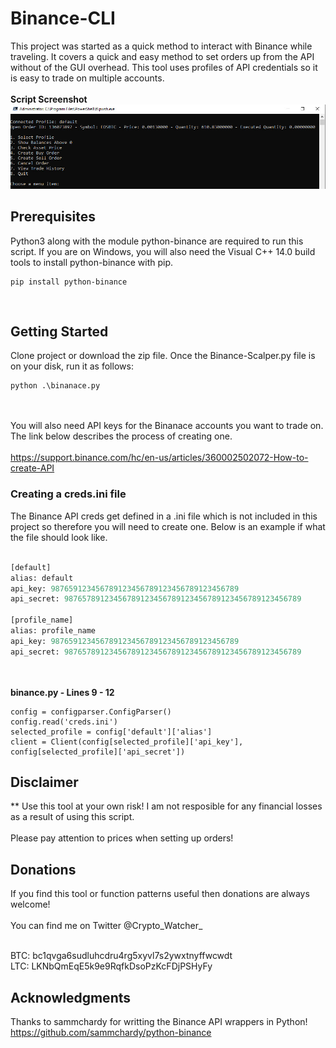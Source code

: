 # Binance-CLI
This project was started as a quick method to interact with Binance while traveling.  It covers a quick and easy method to set orders up from the API without of the GUI overhead.  This tool uses profiles of API credentials so it is easy to trade on multiple accounts.
<br><br>
**Script Screenshot**<br>
![](https://github.com/ataylor05/Binance-CLI/blob/master/files/Binance_CLI.jpg)


## Prerequisites
Python3 along with the module python-binance are required to run this script.  If you are on Windows, you will also need the Visual C++ 14.0 build tools to install python-binance with pip.
<br>
```
pip install python-binance
```
<br>


## Getting Started
Clone project or download the zip file.  Once the Binance-Scalper.py file is on your disk, run it as follows:<br>
```
python .\binanace.py
```
<br><br>
You will also need API keys for the Binanace accounts you want to trade on.  The link below describes the process of creating one.
<br><br>
https://support.binance.com/hc/en-us/articles/360002502072-How-to-create-API


### Creating a creds.ini file
The Binance API creds get defined in a .ini file which is not included in this project so therefore you will need to create one.  Below is an example if what the file should look like.
<br><br>
```python
[default]
alias: default
api_key: 987659123456789123456789123456789123456789
api_secret: 98765789123456789123456789123456789123456789123456789

[profile_name]
alias: profile_name
api_key: 987659123456789123456789123456789123456789
api_secret: 98765789123456789123456789123456789123456789123456789
```
<br><br>
**binance.py - Lines 9 - 12**
```
config = configparser.ConfigParser()
config.read('creds.ini')
selected_profile = config['default']['alias']
client = Client(config[selected_profile]['api_key'], config[selected_profile]['api_secret'])
```

## Disclaimer
** Use this tool at your own risk! I am not resposible for any financial losses as a result of using this script.
<br><br>
Please pay attention to prices when setting up orders!

## Donations
If you find this tool or function patterns useful then donations are always welcome!<br><br>
You can find me on Twitter @Crypto_Watcher_<br><br>

BTC: bc1qvga6sudluhcdru4rg5xyvl7s2ywxtnyffwcwdt<br>
LTC: LKNbQmEqE5k9e9RqfkDsoPzKcFDjPSHyFy

## Acknowledgments
Thanks to sammchardy for writting the Binance API wrappers in Python!<br>
https://github.com/sammchardy/python-binance
